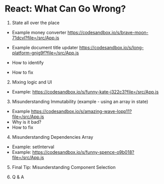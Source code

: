 # React: What Can Go Wrong?

1. State all over the place
  - Example money converter
  https://codesandbox.io/s/brave-moon-71dcvl?file=/src/App.js

  - Example document title updater
  https://codesandbox.io/s/long-platform-gnjg9f?file=/src/App.js

  - How to identify
  - How to fix

2. Mixing logic and UI
  - Example: https://codesandbox.io/s/funny-kate-j322c3?file=/src/App.js

3. Misunderstanding Immutability (example - using an array in state)
  - Example
  https://codesandbox.io/s/amazing-wave-lopp11?file=/src/App.js
  - Why is it bad?
  - How to fix

4. Misunderstanding Dependencies Array
  - Example: setInterval
  - Example: https://codesandbox.io/s/funny-spence-o9b018?file=/src/App.js

5. Final Tip: Misunderstanding Component Selection

6. Q & A

